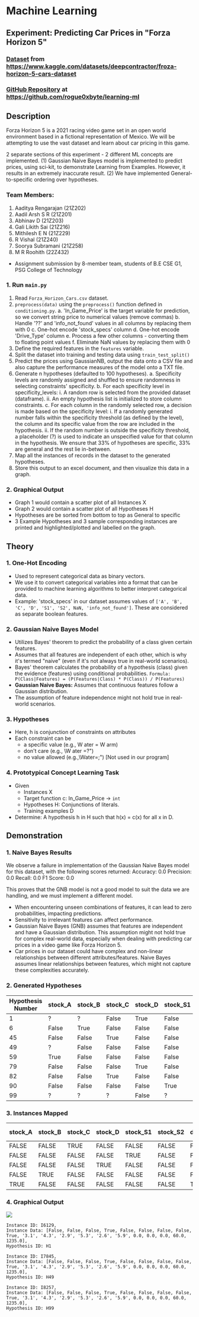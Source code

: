 # Machine Learning
## Experiment: Predicting Car Prices in "Forza Horizon 5"

### [Dataset](https://www.kaggle.com/datasets/deepcontractor/froza-horizon-5-cars-dataset) from https://www.kaggle.com/datasets/deepcontractor/froza-horizon-5-cars-dataset
### [GitHub Repository](https://github.com/rogue0xbyte/learning-ml) at https://github.com/rogue0xbyte/learning-ml


## Description

Forza Horizon 5 is a 2021 racing video game set in an open world environment based in a fictional representation of Mexico. We will be attempting to use the vast dataset and learn about car pricing in this game.

2 separate sections of this experiment - 2 different ML concepts are implemented.
(1) Gaussian Naive Bayes model is implemented to predict prices, using sci-kit, to demonstrate Learning from Examples. However, it results in an extremely inaccurate result.
(2) We have implemented General-to-specific ordering over hypotheses.

### Team Members:
1. Aaditya Rengarajan (21Z202)
2. Aadil Arsh S R (21Z201)
3. Abhinav D (21Z203)
4. Gali Likith Sai (21Z216)
5. Mithilesh E N (21Z229)
6. R Vishal (21Z240)
7. Soorya Subramani (21Z258)
8. M R Roohith (22Z432)

- Assignment submission by 8-member team, students of B.E CSE G1, PSG College of Technology

### 1. Run `main.py`
1. Read `Forza_Horizon_Cars.csv` dataset.
2. `preprocess(data)` using the `preprocess()` function defined in `conditioning.py`.
	a. 'In_Game_Price' is the target variable for prediction, so we convert string price to numerical values (remove commas)
	b. Handle '??' and 'info_not_found' values in all columns by replacing them with 0
	c. One-hot encode 'stock_specs' column
	d. One-hot encode 'Drive_Type' column
	e. Process a few other columns - converting them to floating point values
	f. Eliminate NaN values by replacing them with 0
3. Define the required features in the `features` variable.
4. Split the dataset into training and testing data using `train_test_split()`
5. Predict the prices using GaussianNB, output the data onto a CSV file and also capture the performance measures of the model onto a TXT file.
6. Generate n hypotheses (defaulted to 100 hypotheses).
	a. Specificity levels are randomly assigned and shuffled to ensure randomness in selecting constraints' specificity.
	b. For each specificity level in specificity_levels:
		i. A random row is selected from the provided dataset (dataframe).
		ii. An empty hypothesis list is initialized to store column constraints.
	c. For each column in the randomly selected row, a decision is made based on the specificity level:
		i. If a randomly generated number falls within the specificity threshold (as defined by the level), the column and its specific value from the row are included in the hypothesis.
		ii. If the random number is outside the specificity threshold, a placeholder (?) is used to indicate an unspecified value for that column in the hypothesis.
	We ensure that 33% of hypotheses are specific, 33% are general and the rest lie in-between.
7. Map all the instances of records in the dataset to the generated hypotheses.
8. Store this output to an excel document, and then visualize this data in a graph.

### 2. Graphical Output
- Graph 1 would contain a scatter plot of all Instances X
- Graph 2 would contain a scatter plot of all Hypotheses H
- Hypotheses are be sorted from bottom to top as General to specific
- 3 Example Hypotheses and 3 sample corresponding instances are printed and highlighted/plotted and labelled on the graph.

## Theory

### 1. One-Hot Encoding
- Used to represent categorical data as binary vectors.
- We use it to convert categorical variables into a format that can be provided to machine learning algorithms to better interpret categorical data.
- Example: 'stock_specs' in our dataset assumes values of `['A', 'B', 'C', 'D', 'S1', 'S2', NaN, 'info_not_found']`. These are considered as separate boolean features.
### 2. Gaussian Naive Bayes Model
- Utilizes Bayes' theorem to predict the probability of a class given certain features.
- Assumes that all features are independent of each other, which is why it's termed "naive" (even if it's not always true in real-world scenarios).
- Bayes' theorem calculates the probability of a hypothesis (class) given the evidence (features) using conditional probabilities.
	`Formula: P(Class|Features) = (P(Features|Class) * P(Class)) / P(Features)`
- **Gaussian Naive Bayes:** Assumes that continuous features follow a Gaussian distribution.
- The assumption of feature independence might not hold true in real-world scenarios.

### 3. Hypotheses
- Here, h is conjunction of constraints on attributes
- Each constraint can be
	- a specific value (e.g., W ater = W arm)
	- don't care (e.g., \W ater =?")
 	- no value allowed (e.g.,\Water=;") [Not used in our program]
### 4. Prototypical Concept Learning Task
- Given
	- Instances X
	- Target function c: In_Game_Price -> `int`
	- Hypotheses H: Conjunctions of literals.
	- Training examples D
- Determine: A hypothesis h in H such that h(x) = c(x) for all x in D.

## Demonstration

### 1. Naive Bayes Results
We observe a failure in implementation of the Gaussian Naive Bayes model for this dataset, with the following scores returned:
Accuracy: 0.0
Precision: 0.0
Recall: 0.0
F1 Score: 0.0

This proves that the GNB model is not a good model to suit the data we are handling, and we must implement a different model.

- When encountering unseen combinations of features, it can lead to zero probabilities, impacting predictions.
- Sensitivity to irrelevant features can affect performance.
- Gaussian Naive Bayes (GNB) assumes that features are independent and have a Gaussian distribution. This assumption might not hold true for complex real-world data, especially when dealing with predicting car prices in a video game like Forza Horizon 5.
- Car prices in our dataset could have complex and non-linear relationships between different attributes/features. Naive Bayes assumes linear relationships between features, which might not capture these complexities accurately.

### 2. Generated Hypotheses
| Hypothesis Number | stock_A | stock_B | stock_C | stock_D | stock_S1 | stock_S2 | drive_AWD | drive_FWD | drive_RWD | speed | handling | acceleration | launch | braking | Offroad | Top_Speed | 0-60_Mph | g-force | Horse_Power | Weight_lbs |
| ----------------- | ------- | ------- | ------- | ------- | -------- | -------- | --------- | --------- | --------- | ----- | -------- | ------------ | ------ | ------- | ------- | --------- | -------- | ------- | ----------- | ---------- |
| 1                 | ?       | ?       | False   | True    | False    | False    | ?         | False     | True      | 3.1   | 4.3      | 2.9          | 5.3    | 2.6     | 5.9     | 0.0       | 0.0      | 0.0     | 60.0        | 1235.0     |
| 6                 | False   | True    | False   | False   | False    | False    | False     | False     | True      | 5.7   | 3.8      | 4.1          | 3.1    | 3.0     | 6.4     | 157.8     | 6.2      | 0.82    | 410.0       | 3244.0     |
| 45                | False   | False   | True    | False   | False    | False    | False     | False     | True      | 5.4   | 5.1      | 4.1          | 2.7    | 3.0     | 5.1     | 0.0       | 0.0      | 0.0     | 206.0       | 3329.0     |
| 49                | ?       | False   | False   | False   | False    | False    | ?         | ?         | ?         | 7.3   | 6.5      | ?            | 6.1    | 6.1     | 4.7     | 0.0       | ?        | 0.0     | 608.0       | 4134.0     |
| 59                | True    | False   | False   | False   | False    | False    | True      | False     | False     | 7.6   | 6.0      | 8.7          | 9.7    | 4.8     | 5.1     | 0.0       | 0.0      | 0.0     | 603.0       | 4515.0     |
| 79                | False   | False   | False   | True    | False    | False    | False     | False     | True      | 4.8   | 4.1      | 3.8          | 3.3    | 2.5     | 5.2     | 130.5     | 7.3      | 0.81    | 148.0       | 2315.0     |
| 82                | False   | False   | True    | False   | False    | False    | False     | False     | True      | 4.7   | 3.6      | 3.3          | 3.2    | 2.4     | 5.4     | 0.0       | 0.0      | 0.0     | 450.0       | 3799.0     |
| 90                | False   | False   | False   | False   | True     | False    | False     | False     | True      | 7.9   | 7.2      | 6.3          | 6.8    | 6.9     | 4.1     | 219.9     | 3.0      | 1.02    | 562.0       | 3274.0     |
| 99                | ?       | ?       | ?       | False   | ?        | ?        | True      | False     | ?         | 6.3   | 3.8      | 5.8          | 5.6    | 3.7     | 6.7     | ?         | 0.0      | 0.0     | 475.0       | ?          |

### 3. Instances Mapped
| stock_A | stock_B | stock_C | stock_D | stock_S1 | stock_S2 | drive_AWD | drive_FWD | drive_RWD | speed | handling | acceleration | launch | braking | Offroad | Top_Speed | 0-60_Mph | g-force | Horse_Power | Weight_lbs | Hypothesis Number |
| ------- | ------- | ------- | ------- | -------- | -------- | --------- | --------- | --------- | ----- | -------- | ------------ | ------ | ------- | ------- | --------- | -------- | ------- | ----------- | ---------- | ----------------- |
| FALSE   | FALSE   | TRUE    | FALSE   | FALSE    | FALSE    | FALSE     | FALSE     | TRUE      | 4.7   | 3.6      | 3.3          | 3.2    | 2.4     | 5.4     | 0         | 0        | 0       | 450         | 3799       | 82                |
| FALSE   | FALSE   | FALSE   | FALSE   | TRUE     | FALSE    | FALSE     | FALSE     | TRUE      | 7.9   | 7.2      | 6.3          | 6.8    | 6.9     | 4.1     | 219.9     | 3        | 1.02    | 562         | 3274       | 90                |
| FALSE   | FALSE   | FALSE   | TRUE    | FALSE    | FALSE    | FALSE     | FALSE     | TRUE      | 4.8   | 4.1      | 3.8          | 3.3    | 2.5     | 5.2     | 130.5     | 7.3      | 0.81    | 148         | 2315       | 79                |
| FALSE   | TRUE    | FALSE   | FALSE   | FALSE    | FALSE    | FALSE     | FALSE     | TRUE      | 5.7   | 3.8      | 4.1          | 3.1    | 3.0     | 6.4     | 157.8     | 6.2      | 0.82    | 410         | 3244       | 6                 |
| TRUE    | FALSE   | FALSE   | FALSE   | FALSE    | FALSE    | TRUE      | FALSE     | FALSE     | 7.6   | 6.0      | 8.7          | 9.7    | 4.8     | 5.1     | 0         | 0        | 0       | 603         | 4515       | 59                |

### 4. Graphical Output

<img src="https://i.imgur.com/oIMCZ5B.png"/>

```
Instance ID: I6129,
Instance Data: [False, False, False, True, False, False, False, False, True, '3.1', '4.3', '2.9', '5.3', '2.6', '5.9', 0.0, 0.0, 0.0, 60.0, 1235.0],
Hypothesis ID: H1

Instance ID: I7845,
Instance Data: [False, False, False, True, False, False, False, False, True, '3.1', '4.3', '2.9', '5.3', '2.6', '5.9', 0.0, 0.0, 0.0, 60.0, 1235.0],
Hypothesis ID: H49

Instance ID: I8257,
Instance Data: [False, False, False, True, False, False, False, False, True, '3.1', '4.3', '2.9', '5.3', '2.6', '5.9', 0.0, 0.0, 0.0, 60.0, 1235.0],
Hypothesis ID: H99
```